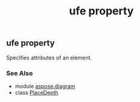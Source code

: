 ﻿---
title: ufe property
second_title: Aspose.Diagram for Python via .NET API References
description: 
type: docs
weight: 30
url: /python-net/aspose.diagram/placedepth/ufe/
is_root: false
---

## ufe property


Specifies attributes of an element.

### See Also
* module [aspose.diagram](../../)
* class [PlaceDepth](/diagram/python-net/aspose.diagram/placedepth)
